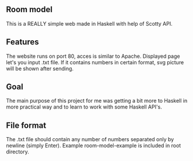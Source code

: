 ## Room model
This is a REALLY simple web made in Haskell with help of Scotty API. 

## Features
The website runs on port 80, acces is similar to Apache. Displayed page let's you input .txt file. If it contains numbers in certain format, svg picture will be shown after sending.

## Goal
The main purpose of this project for me was getting a bit more to Haskell in more practical way and to learn to work with some Haskell API's. 

## File format
The .txt file should contain any number of numbers separated only by newline (simply Enter). Example room-model-example is included in root directory.
